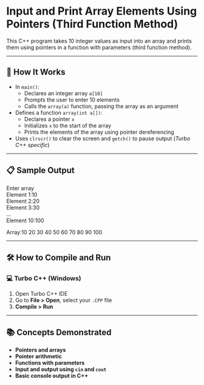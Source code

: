 # Input and Print Array Elements Using Pointers (Third Function Method)

This C++ program takes 10 integer values as input into an array and prints them using pointers in a function with parameters (third function method).

---

## 🚀 How It Works

- In `main()`:
  - Declares an integer array `a[10]`
  - Prompts the user to enter 10 elements
  - Calls the `array(a)` function, passing the array as an argument
- Defines a function `array(int a[])`:
  - Declares a pointer `x`
  - Initializes `x` to the start of the array
  - Prints the elements of the array using pointer dereferencing
- Uses `clrscr()` to clear the screen and `getch()` to pause output (*Turbo C++ specific*)

---

## 📋 Sample Output

Enter array  
Element 1:10  
Element 2:20  
Element 3:30  
...  
Element 10:100  

Array:10 20 30 40 50 60 70 80 90 100

---

## 🛠️ How to Compile and Run

### 💻 Turbo C++ (Windows)

1. Open Turbo C++ IDE  
2. Go to **File > Open**, select your `.CPP` file  
3. **Compile > Run**

---

## 📚 Concepts Demonstrated
- **Pointers and arrays**
- **Pointer arithmetic**
- **Functions with parameters**
- **Input and output using `cin` and `cout`**
- **Basic console output in C++**
